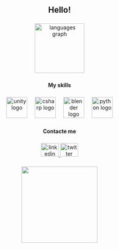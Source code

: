 <h2 align="center">Hello!</h2>

###

<div align="center">
  <img src="https://github-readme-stats.vercel.app/api/top-langs?username=zHenryTM&locale=en&hide_title=false&layout=compact&card_width=320&langs_count=5&theme=dracula&hide_border=false&order=2&custom_title=%20%20%20%20%20%20%20%20Most%20Used%20Languages" height="130" alt="languages graph"  />
</div>

###

<h4 align="center">My skills</h4>

###

<div align="center">
  <img src="https://cdn.jsdelivr.net/gh/devicons/devicon/icons/unity/unity-original.svg" height="55" alt="unity logo"  />
  <img width="12" />
  <img src="https://cdn.jsdelivr.net/gh/devicons/devicon/icons/csharp/csharp-original.svg" height="55" alt="csharp logo"  />
  <img width="12" />
  <img src="https://cdn.jsdelivr.net/gh/devicons/devicon/icons/blender/blender-original.svg" height="55" alt="blender logo"  />
  <img width="12" />
  <img src="https://cdn.jsdelivr.net/gh/devicons/devicon/icons/python/python-original.svg" height="55" alt="python logo"  />
</div>

###

<h4 align="center">Contacte me</h4>

###

<div align="center">
  <a href="https://www.linkedin.com/in/asheley-henrique/" target="_blank">
    <img src="https://raw.githubusercontent.com/maurodesouza/profile-readme-generator/master/src/assets/icons/social/linkedin/default.svg" width="47" height="35" alt="linkedin logo"  />
  </a>
  <a href="https://x.com/zhenrytm" target="_blank">
    <img src="https://raw.githubusercontent.com/maurodesouza/profile-readme-generator/master/src/assets/icons/social/twitter/default.svg" width="47" height="35" alt="twitter logo"  />
  </a>
</div>

###

<div align="center">
  <img height="200" src="[https://media1.tenor.com/m/jF0_FoYOjVYAAAAd/kirito-tattorix.gif](https://media1.tenor.com/m/rH0jFMF5z3AAAAAC/kirito-sao.gif)"  />
</div>

###
